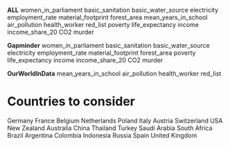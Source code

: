**ALL**
women_in_parliament
basic_sanitation
basic_water_source
electricity
employment_rate
material_footprint
forest_area
mean_years_in_school
air_pollution
health_worker
red_list
poverty
life_expectancy
income
income_share_20
CO2
murder

**Gapminder**
women_in_parliament
basic_sanitation
basic_water_source
electricity
employment_rate
material_footprint
forest_area
poverty
life_expectancy
income
income_share_20
CO2
murder


**OurWorldInData**
mean_years_in_school
air_pollution
health_worker
red_list

# Countries to consider

Germany
France
Belgium
Netherlands
Poland
Italy
Austria
Switzerland
USA
New Zealand
Australia
China
Thailand
Turkey
Saudi Arabia
South Africa
Brazil
Argentina
Colombia
Indonesia
Russia
Spain
United Kingdom


